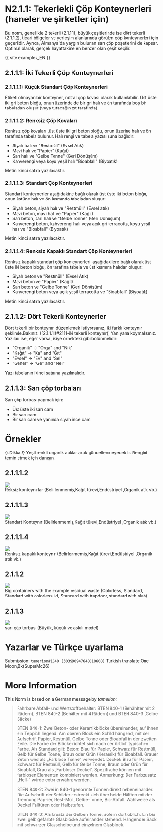 # N2.1.1: Tekerlekli Çöp Konteynerleri (haneler ve şirketler için)

Bu norm, genellikle 2 tekerli (2.1.1.1), büyük çeşitlerinde ise dört tekerli (2.1.1.2), ticari bölgeler ve yerleşim alanlarında görülen çöp konteynerleri için geçerlidir. Ayrıca, Almanya'da yaygın bulunan sarı çöp poşetlerini de kapsar. Optimal olarak, gerçek hayattakine en benzer olan çeşit seçilir.

{{ site.examples_EN }}

## 2.1.1.1: İki Tekerli Çöp Konteynerleri
### 2.1.1.1.1: Küçük Standart Çöp Konteynerleri

Etiketi olmayan bir konteyner, nötral çöp kovası olarak kullanılabilir. Üst üste iki gri beton bloğu, onun üzerinde de bir gri halı ve ön tarafında boş bir tabeladan oluşur (veya tutacağın zıt tarafında).

### 2.1.1.1.2: Renksiz Çöp Kovaları

Renksiz çöp kovaları ,üst üste iki gri beton bloğu, onun üzerine halı ve ön tarafında tabela bulunur. Halı rengi ve tabela yazısı şuna bağlıdır:
* Siyah halı ve "Restmüll" (Evsel Atık)
* Mavi halı ve "Papier" (Kağıt)
* Sarı halı ve "Gelbe Tonne" (Geri Dönüşüm)
* Kahverengi veya koyu yeşil halı "Bioabfall" (Biyoatık)

Metin ikinci satıra yazılacaktır.

### 2.1.1.1.3: Standart Çöp Konteynerleri

Standart konteynerler aşağıdakine bağlı olarak üst üste iki beton bloğu, onun üstüne halı ve ön kısmında tabeladan oluşur:
* Siyah beton, siyah halı ve "Restmüll" (Evsel atık)
* Mavi beton, mavi halı ve "Papier" (Kağıt)
* Sarı beton, sarı halı ve "Gelbe Tonne" (Geri Dönüşüm)
* Kahverengi beton, kahverengi halı veya açık gri terracotta, koyu yeşil halı ve "Bioabfall" (Biyoatık)

Metin ikinci satıra yazılacaktır.

### 2.1.1.1.4: Renksiz Kapaklı Standart Çöp Konteynerleri

Renksiz kapaklı standart çöp konteynerleri, aşağıdakilere bağlı olarak üst üste iki beton bloğu, ön tarafına tabela ve üst kısmına halıdan oluşur:
* Siyah beton ve "Restmüll" (Evsel Atık)
* Mavi beton ve "Papier" (Kağıt)
* Sarı beton ve "Gelbe Tonne" (Geri Dönüşüm)
* Kahverengi beton veya açık yeşil terracotta ve "Bioabfall" (Biyoatık)

Metin ikinci satıra yazılacaktır.

## 2.1.1.2: Dört Tekerli Konteynerler

Dört tekerli bir konteynırı düzenlemek istiyorsanız, iki farklı konteynır şeklinde.Bakınız: ([2.1.1.1](#2111-iki tekerli konteynır)) Yan yana koymalısınız. Yazıları ise, eğer varsa, ikiye örnekteki gibi bölünmelidir:
* "Organik" -> "Orga" and "Nik"
* "Kağıt" -> "Ka" and "Ğıt"
* "Evsel" -> "Ev" and "Sel"
* "Genel" -> "Ge" and "Nel"

Yazı tabelanın ikinci satırına yazılmalıdır.

## 2.1.1.3: Sarı çöp torbaları

Sarı çöp torbası yapmak için:
* Üst üste iki sarı cam
* Bir sarı cam
* Bir sarı cam ve yanında siyah ince cam 
# Örnekler

{:.Dikkat!}
Yeşil renkli organik atıklar artık güncellenmeyecektir. Rengini temin etmek için danışın.

## 2.1.1.1.2

![](https://cdn.discordapp.com/attachments/702537093527765083/702537396532674591/N41.png)  
Reksiz konteynırlar (Belirlenmemiş,Kağıt türevi,Endüstriyel ,Organik atık vb.)

## 2.1.1.1.3

![](https://cdn.discordapp.com/attachments/702537093527765083/702537401993789480/N41b.png)  
Standart Konteynır (Belirlenmemiş,Kağıt türevi,Endüstriyel ,Organik atık vb.)

## 2.1.1.1.4

![](https://cdn.discordapp.com/attachments/702537093527765083/702537407257378875/N41c.png)  
Renksiz kapaklı konteynır (Belirlenmemiş,Kağıt türevi,Endüstriyel ,Organik atık vb.)

## 2.1.1.2

![](https://cdn.discordapp.com/attachments/702537093527765083/702537411225190450/N42.png)  
Big containers with the example residual waste (Colorless, Standard, Standard with colorless lid, Standard with trapdoor, standard with slab)

## 2.1.1.3

![](https://cdn.discordapp.com/attachments/702537093527765083/702537415809564762/N43.png)  
sarı çöp torbası (Büyük, küçük ve askılı model)

# Yazarlar ve Türkçe uyarlama

Submission: `tamerion#1140 (303990947648110608)`
Turkish translate:One Moon,Bk(SuperMc26)

# More Information

This Norm is based on a German message by _tamerion:_

> Fahrbare Abfall- und Wertstoffbehälter: BTEN 840-1 (Behählter mit 2 Rädern), BTEN 840-2 (Behälter mit 4 Rädern) und BTEN 840-3 (Gelbe Säcke)
>
> BTEN 840-1: Zwei Beton- oder Keramikblöcke übereinander, auf ihnen ein Teppich liegend. Am oberen Block ein Schild hängend, mit der Aufschrift Papier, Restmüll, Gelbe Tonne oder Bioabfall in der zweiten Zeile. Die Farbe der Blöcke richtet sich nach der örtlich typischen Farbe. Als Standard gilt: Beton: Blau für Papier, Schwarz für Restmüll, Gelb für Gelbe Tonne, Braun oder Grün (Keramik) für Bioabfall. Grauer Beton wird als „Farblose Tonne“ verwendet. Deckel: Blau für Papier, Schwarz für Restmüll, Gelb für Gelbe Tonne, Braun oder Grün für Bioabfall, Grau als „Farbloser Deckel“. Spezifische können mit farblosen Elementen kombiniert werden. Anmerkung: Der Farbzusatz „Hell-“ würde extra erwähnt werden.
>
> BTEN 840-2: Zwei in 840-1 genormte Tonnen direkt nebeneinander. Die Aufschrift der Schilder erstreckt sich über beide Hälften mit der Trennung Pap-ier, Rest-Müll, Gelbe-Tonne, Bio-Abfall. Wahlweise als Deckel Falltüren oder Halbstufen.
>
> BTEN 840-3: Als Ersatz der Gelben Tonne, sofern dort üblich. Ein bis zwei gelb gefärbte Glasblöcke aufeinander stehend. Hängender Sack mit schwarzer Glasscheibe und einzelnem Glasblock.
